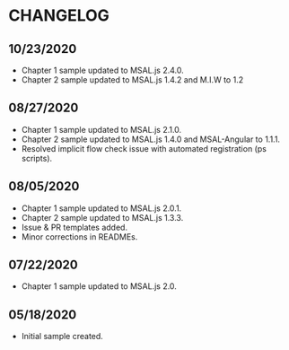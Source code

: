# CHANGELOG

## 10/23/2020

* Chapter 1 sample updated to MSAL.js 2.4.0.
* Chapter 2 sample updated to MSAL.js 1.4.2 and M.I.W to 1.2

## 08/27/2020

* Chapter 1 sample updated to MSAL.js 2.1.0.
* Chapter 2 sample updated to MSAL.js 1.4.0 and MSAL-Angular to 1.1.1.
* Resolved implicit flow check issue with automated registration (ps scripts).

## 08/05/2020

* Chapter 1 sample updated to MSAL.js 2.0.1.
* Chapter 2 sample updated to MSAL.js 1.3.3.
* Issue & PR templates added.
* Minor corrections in READMEs.

## 07/22/2020

* Chapter 1 sample updated to MSAL.js 2.0.

## 05/18/2020

* Initial sample created.
